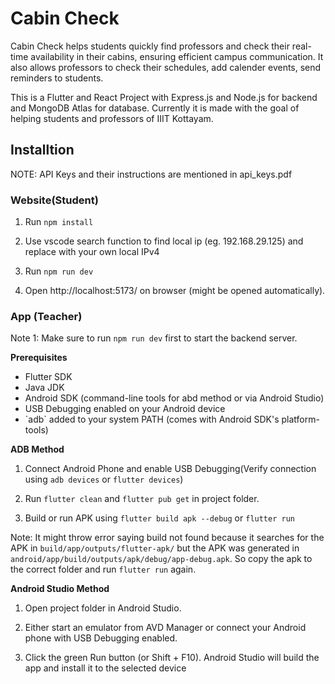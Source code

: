 # Cabin Check

Cabin Check helps students quickly find professors and check their real-time availability in their cabins, ensuring efficient campus communication. It also allows professors to check their schedules, add calender events, send reminders to students.

This is a Flutter and React Project with Express.js and Node.js for backend and MongoDB Atlas for database. Currently it is made with the goal of helping students and professors of IIIT Kottayam.

## Installtion

NOTE: API Keys and their instructions are mentioned in api_keys.pdf

### Website(Student)

1. Run `npm install`

2. Use vscode search function to find local ip (eg. 192.168.29.125) and replace with your own local IPv4

3. Run `npm run dev`

4. Open http://localhost:5173/ on browser (might be opened automatically).

### App (Teacher)

Note 1: Make sure to run `npm run dev` first to start the backend server.

**Prerequisites**
<ul>
  <li>Flutter SDK</li>
  <li>Java JDK</li>
  <li>Android SDK (command-line tools for abd method or via Android Studio)</li>
  <li>USB Debugging enabled on your Android device</li>
  <li>`adb` added to your system PATH (comes with Android SDK's platform-tools)</li>
</ul>

**ADB Method**

1. Connect Android Phone and enable USB Debugging(Verify connection using `adb devices` or `flutter devices`)

2. Run `flutter clean` and `flutter pub get` in project folder.

3. Build or run APK using `flutter build apk --debug` or `flutter run`

Note: It might throw error saying build not found because it searches for the APK in `build/app/outputs/flutter-apk/` but the APK was generated in `android/app/build/outputs/apk/debug/app-debug.apk`. So copy the apk to the correct folder and run `flutter run` again.

**Android Studio Method**

1. Open project folder in Android Studio.

2. Either start an emulator from AVD Manager or connect your Android phone with USB Debugging enabled.

3. Click the green Run button (or Shift + F10). Android Studio will build the app and install it to the selected device